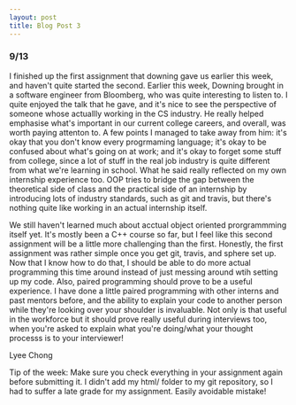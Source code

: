 ```yaml
---
layout: post
title: Blog Post 3
---
```


<h3>9/13</h3>

<p>I finished up the first assignment that downing gave us earlier this week, and haven't quite started the second. Earlier this week, Downing
brought in a software engineer from Bloomberg, who was quite interesting to listen to. I quite enjoyed the talk that he gave, and it's nice to
see the perspective of someone whose actuallly working in the CS industry. He really helped emphasise what's important in our current college
careers, and overall, was worth paying attenton to. A few points I managed to take away from him: it's okay that you don't know every progrmaming
language; it's okay to be confused about what's going on at work; and it's okay to forget some stuff from college, since a lot of stuff in the real 
job industry is quite different from what we're learning in school. What he said really reflected on my own internship experience too. OOP tries to 
bridge the gap between the theoretical side of class and the practical side of an internship by introducing lots of industry standards, such as git 
and travis, but there's nothing quite like working in an actual internship itself.</p>

<p>We still haven't learned much about acctual object oriented prorgrammming itself yet. It's mostly been a C++ course so far, but I feel like this 
second assignment will be a little more challenging than the first. Honestly, the first assignment was rather simple once you get git, travis, and sphere
set up. Now that I know how to do that, I should be able to do more actual programming this time around instead of just messing around wtih setting up my
code. Also, paired programming should prove to be a useful experience. I have done a little paired programming with other interns and past mentors before,
and the ability to explain your code to another person while they're looking over your shoulder is invaluable. Not only is that useful in the workforce
but it should prove really useful during interviews too, when you're asked to explain what you're doing/what your thought processs is to your interviewer!</p>

Lyee Chong

<p>Tip of the week: Make sure you check everything in your assignment again before submitting it. I didn't add my html/ folder to my git repository,
so I had to suffer a late grade for my assignment. Easily avoidable mistake!</p>
